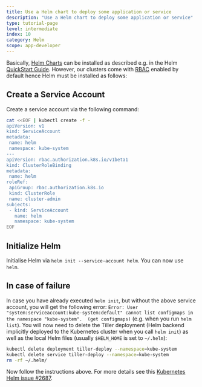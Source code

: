 ```yaml
---
title: Use a Helm chart to deploy some application or service
description: "Use a Helm chart to deploy some application or service"
type: tutorial-page
level: intermediate
index: 10
category: Helm
scope: app-developer
---
```



Basically, [Helm Charts](https://github.com/kubernetes/charts) can be installed as described e.g. in the Helm 
[QuickStart Guide](https://docs.helm.sh/using_helm/#quickstart-guide). However, our clusters come with 
[RBAC](https://kubernetes.io/docs/admin/authorization/rbac) enabled by default hence Helm must be installed as follows:

## Create a Service Account
 
Create a service account via the following command:


```sh
cat <<EOF | kubectl create -f -
apiVersion: v1
kind: ServiceAccount
metadata:
 name: helm
 namespace: kube-system
---
apiVersion: rbac.authorization.k8s.io/v1beta1
kind: ClusterRoleBinding
metadata:
 name: helm
roleRef:
 apiGroup: rbac.authorization.k8s.io
 kind: ClusterRole
 name: cluster-admin
subjects:
 - kind: ServiceAccount
   name: helm
   namespace: kube-system
EOF
```

## Initialize Helm 

Initialise Helm via ```helm init --service-account helm```. You can now use `helm`.

## In case of failure

In case you have already executed `helm init`, but without the above service account, you will get the following error:
 `Error: User "system:serviceaccount:kube-system:default" cannot list configmaps in the namespace "kube-system". 
 (get configmaps)` (e.g. when you run `helm list`). You will now need to delete the Tiller deployment (Helm backend 
 implicitly deployed to the Kubernetes cluster when you call `helm init`) as well as the local Helm files (usually 
 `$HELM_HOME` is set to `~/.helm`):

```sh
kubectl delete deployment tiller-deploy --namespace=kube-system
kubectl delete service tiller-deploy --namespace=kube-system 
rm -rf ~/.helm/
```

Now follow the instructions above. For more details see this 
[Kubernetes Helm issue #2687](https://github.com/kubernetes/helm/issues/2687).
